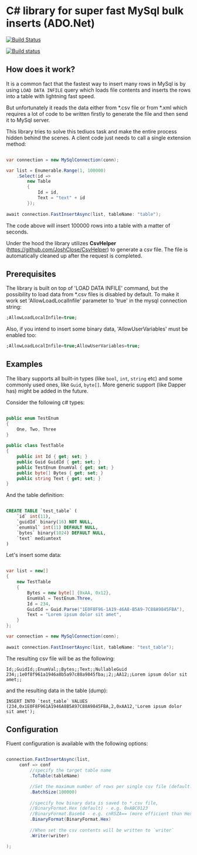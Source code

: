 # C# library for super fast MySql bulk inserts (ADO.Net)

[![Build Status](https://travis-ci.org/klym1/FastInsert.svg?branch=master)](https://travis-ci.org/klym1/FastInsert)

[![Build status](https://ci.appveyor.com/api/projects/status/cdu5b6lis9ijs6gf?svg=true)](https://ci.appveyor.com/project/klym1/fastinsert)

## How does it work?

It is a common fact that the fastest way to insert many rows in MySql is by using `LOAD DATA INFILE` query which loads file contents and inserts the rows into a table with lightning fast speed.

But unfortunately it reads the data either from *.csv file or from *.xml which requires a lot of code to be written firstly to generate the file and then send it to MySql server.

This library tries to solve this tediuos task and make the entire process hidden behind the scenes. A client code just needs to call a single extension method:

```csharp

var connection = new MySqlConnection(conn);

var list = Enumerable.Range(1, 100000)
    .Select(id =>
        new Table
        {
            Id = id,
            Text = "text" + id
        });
            
await connection.FastInsertAsync(list, tableName: "table");

```

The code above will insert 100000 rows into a table with a matter of seconds.

Under the hood the library utilizes **CsvHelper** (https://github.com/JoshClose/CsvHelper) to generate a csv file. The file is automatically cleaned up after the request is completed.

## Prerequisites

The library is built on top of 'LOAD DATA INFILE' command, but the possibility to load data from *.csv files is disabled by default. To make it work set 'AllowLoadLocalInfile' parameter to 'true' in the mysql connection string:

```sql
;AllowLoadLocalInfile=true;
```

Also, if you intend to insert some binary data, 'AllowUserVariables' must be enabled too:

```sql
;AllowLoadLocalInfile=true;AllowUserVariables=true;
```

## Examples

The libary supports all built-in types (like `bool`, `int`, `string` etc) and some commonly used ones, like `Guid`, `byte[]`. More generic support (like Dapper has) might be added in the future.

Consider the following c# types:

```csharp

public enum TestEnum
{
    One, Two, Three
}
        
public class TestTable
{
    public int Id { get; set; }
    public Guid GuidId { get; set; }
    public TestEnum EnumVal { get; set; }
    public byte[] Bytes { get; set; }
    public string Text { get; set; }
}

```

And the table definition:

```sql

CREATE TABLE `test_table` (
    `id` int(11),
    `guidId` binary(16) NOT NULL,
    `enumVal` int(11) DEFAULT NULL,
    `bytes` binary(1024) DEFAULT NULL,
    `text` mediumtext
)

```


Let's insert some data:

```csharp

var list = new[]
{
    new TestTable
    {
        Bytes = new byte[] {0xAA, 0x12},
        EnumVal = TestEnum.Three,
        Id = 234,
        GuidId = Guid.Parse("1E0F8F96-1A19-46A8-B5A9-7C88A9845FBA"),
        Text = "Lorem ipsum dolor sit amet",
    }
};

var connection = new MySqlConnection(conn);
            
await connection.FastInsertAsync(list, tableName: "test_table");

```

The resulting csv file will be as the following:

```csv
Id;;GuidId;;EnumVal;;Bytes;;Text;;NullableGuid
234;;1e0f8f961a1946a8b5a97c88a9845fba;;2;;AA12;;Lorem ipsum dolor sit amet;;
```

and the resulting data in the table (dump):

```
INSERT INTO `test_table` VALUES
(234,0x1E0F8F961A1946A8B5A97C88A9845FBA,2,0xAA12,'Lorem ipsum dolor sit amet');
```


## Configuration

Fluent configuration is available with the following options:


```csharp

connection.FastInsertAsync(list, 
     conf => conf
         //specify the target table name
         .ToTable(tableName)              

         //Set the maximum number of rows per single csv file (default: 100000)
         .BatchSize(100000)               
    
         //specify how binary data is saved to *.csv file, 
         //BinaryFormat.Hex (default) - e.g. 0xABC0123
         //BinaryFormat.Base64 - e.g. cnR5ZA== (more efficient than Hex)
         .BinaryFormat(BinaryFormat.Hex)  
    
         //When set the csv contents will be written to `writer`                  
         .Writer(writer)    

);
```


